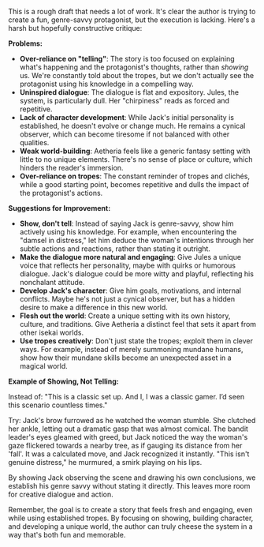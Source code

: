 This is a rough draft that needs a lot of work. It's clear the author is trying to create a fun, genre-savvy protagonist, but the execution is lacking.  Here's a harsh but hopefully constructive critique:

**Problems:**

* **Over-reliance on "telling"**: The story is too focused on explaining what's happening and the protagonist's thoughts, rather than *showing* us.  We're constantly told about the tropes, but we don't actually see the protagonist using his knowledge in a compelling way. 
* **Uninspired dialogue**:  The dialogue is flat and expository. Jules, the system, is particularly dull.  Her "chirpiness" reads as forced and repetitive. 
* **Lack of character development**: While Jack's initial personality is established, he doesn't evolve or change much. He remains a cynical observer, which can become tiresome if not balanced with other qualities. 
* **Weak world-building**: Aetheria feels like a generic fantasy setting with little to no unique elements. There's no sense of place or culture, which hinders the reader's immersion.
* **Over-reliance on tropes**: The constant reminder of tropes and clichés, while a good starting point, becomes repetitive and dulls the impact of the protagonist's actions.

**Suggestions for Improvement:**

* **Show, don't tell**:  Instead of saying Jack is genre-savvy, show him actively using his knowledge.  For example, when encountering the "damsel in distress," let him deduce the woman's intentions through her subtle actions and reactions, rather than stating it outright.
* **Make the dialogue more natural and engaging**: Give Jules a unique voice that reflects her personality, maybe with quirks or humorous dialogue.  Jack's dialogue could be more witty and playful, reflecting his nonchalant attitude. 
* **Develop Jack's character**: Give him goals, motivations, and internal conflicts.  Maybe he's not just a cynical observer, but has a hidden desire to make a difference in this new world.
* **Flesh out the world**: Create a unique setting with its own history, culture, and traditions.  Give Aetheria a distinct feel that sets it apart from other isekai worlds.
* **Use tropes creatively**: Don't just state the tropes; exploit them in clever ways. For example, instead of merely summoning mundane humans, show how their mundane skills become an unexpected asset in a magical world.

**Example of Showing, Not Telling:**

Instead of: "This is a classic set up.  And I, I was a classic gamer. I’d seen this scenario countless times."

Try: Jack's brow furrowed as he watched the woman stumble. She clutched her ankle, letting out a dramatic gasp that was almost comical.  The bandit leader's eyes gleamed with greed, but Jack noticed the way the woman's gaze flickered towards a nearby tree, as if gauging its distance from her 'fall'.  It was a calculated move, and Jack recognized it instantly.  "This isn't genuine distress," he murmured, a smirk playing on his lips. 

By showing Jack observing the scene and drawing his own conclusions, we establish his genre savvy without stating it directly. This leaves more room for creative dialogue and action.

Remember, the goal is to create a story that feels fresh and engaging, even while using established tropes. By focusing on showing, building character, and developing a unique world, the author can truly cheese the system in a way that's both fun and memorable. 
